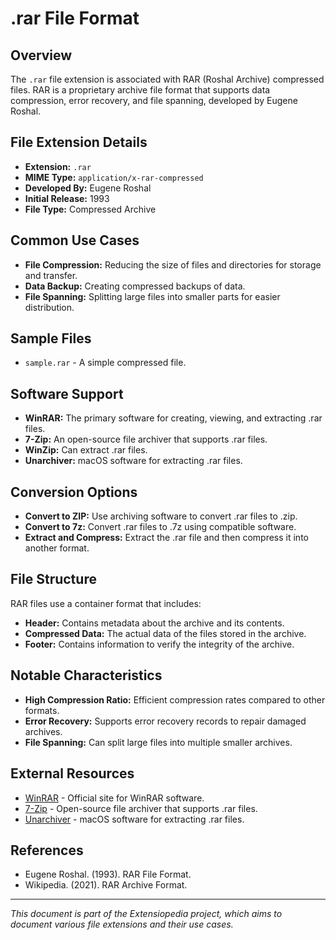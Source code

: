 # .rar File Format

## Overview

The `.rar` file extension is associated with RAR (Roshal Archive) compressed files. RAR is a proprietary archive file format that supports data compression, error recovery, and file spanning, developed by Eugene Roshal.

## File Extension Details

- **Extension:** `.rar`
- **MIME Type:** `application/x-rar-compressed`
- **Developed By:** Eugene Roshal
- **Initial Release:** 1993
- **File Type:** Compressed Archive

## Common Use Cases

- **File Compression:** Reducing the size of files and directories for storage and transfer.
- **Data Backup:** Creating compressed backups of data.
- **File Spanning:** Splitting large files into smaller parts for easier distribution.

## Sample Files

- `sample.rar` - A simple compressed file.

## Software Support

- **WinRAR:** The primary software for creating, viewing, and extracting .rar files.
- **7-Zip:** An open-source file archiver that supports .rar files.
- **WinZip:** Can extract .rar files.
- **Unarchiver:** macOS software for extracting .rar files.

## Conversion Options

- **Convert to ZIP:** Use archiving software to convert .rar files to .zip.
- **Convert to 7z:** Convert .rar files to .7z using compatible software.
- **Extract and Compress:** Extract the .rar file and then compress it into another format.

## File Structure

RAR files use a container format that includes:
- **Header:** Contains metadata about the archive and its contents.
- **Compressed Data:** The actual data of the files stored in the archive.
- **Footer:** Contains information to verify the integrity of the archive.

## Notable Characteristics

- **High Compression Ratio:** Efficient compression rates compared to other formats.
- **Error Recovery:** Supports error recovery records to repair damaged archives.
- **File Spanning:** Can split large files into multiple smaller archives.

## External Resources

- [WinRAR](https://www.rarlab.com/) - Official site for WinRAR software.
- [7-Zip](https://www.7-zip.org/) - Open-source file archiver that supports .rar files.
- [Unarchiver](https://theunarchiver.com/) - macOS software for extracting .rar files.

## References

- Eugene Roshal. (1993). RAR File Format.
- Wikipedia. (2021). RAR Archive Format.

---

*This document is part of the Extensiopedia project, which aims to document various file extensions and their use cases.*
